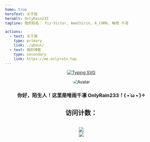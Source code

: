 ```yaml
---
home: true
heroText: 关于我
heroAlt: OnlyRain233
tagline: 我的别名： Fiz-Victor, AmeChirin, A_CHRN, 唯雨 千凛

actions:
  - text: 关于我
    type: primary
    link: ./about/
  - text: 我的博客
    type: secondary
    link: https://me.onlyra1n.top
---
```


<p style="text-align: center">
<a href="https://git.io/typing-svg"><img src="https://readme-typing-svg.demolab.com?pause=1000&width=400&center=true&lines=Hello+there!+This+is+OnlyRain233!%3B%E3%81%A1%E3%82%8A%E3%82%93%E3%81%A1%E3%82%83%E3%82%93%E3%81%AF%E3%81%A8%E3%81%A6%E3%82%82%E5%8F%AF%E6%84%9B%E3%81%84%E3%81%A7%E3%81%99%EF%BC%81" alt="Typing SVG" /></a>
</p>

<div style="text-align: center">
<img src="https://gravatar.loli.net/avatar/949b4b017cd9c5b03ec65cfc715c17ec?s=128" alt="Avatar" style="border-radius: 50%">
<h3>你好，陌生人！这里是唯雨千凛 OnlyRain233！( •̀ ω •́ )✧</h3>
</div>

<div style="text-align: center;">
    <h2>访问计数：</h2><br>
    <img src="https://moe-counter.glitch.me/get/@6475578645547358?theme=moebooru">
    <br>
    <a href="https://icp.gov.moe/?keyword=20236040" target="_blank" rel="nofollow">
    <img src="https://me.onlyra1n.top/assets/img/moe.svg">
    </a>
</div>